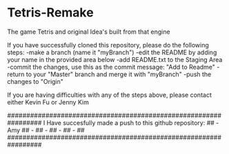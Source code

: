 # Tetris-Remake
The game Tetris and original Idea's built from that engine

If you have successfully cloned this repository, please do the following steps:
	-make a branch (name it "myBranch")
	-edit the README by adding your name in the provided area below
	-add README.txt to the Staging Area
	-commit the changes, use this as the commit message: "Add <myName> to Readme"
	-return to your "Master" branch and merge it with "myBranch"
	-push the changes to "Origin"

If you are having difficulties with any of the steps above, please contact either Kevin Fu or Jenny Kim


#################################################################
I Have succesfully made a push to this github repository:      ##
	- Amy                                                        ##
	-                                                            ##
	-                                                            ##
	-                                                            ##
	-                                                            ##
#################################################################
